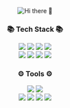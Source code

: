 <div align=center>
<img src="https://capsule-render.vercel.app/api?type=waving&height=200&text=Hi%20there%20👋&fontAlign=80&fontAlignY=40&color=gradient&fontSize=40" alt="Hi there 👋" style="max-width: 100%;">

<div align=center>
	<h3>📚 Tech Stack 📚</h3>
</div>

<div align="center">
	<img src="https://img.shields.io/badge/java-%23ED8B00.svg?style=for-the-badge&logo=openjdk&logoColor=white" /> 	
	<img src="https://img.shields.io/badge/Kotlin-7F52FF?style=for-the-badge&logo=Kotlin&logoColor=white" /> 	
	<img src="https://img.shields.io/badge/spring-%236DB33F.svg?style=for-the-badge&logo=spring&logoColor=white" />
	<img src="https://img.shields.io/badge/mysql-%2300f.svg?style=for-the-badge&logo=mysql&logoColor=white" /> <br/>
	<img src="https://img.shields.io/badge/AWS-%23FF9900.svg?style=for-the-badge&logo=amazon-aws&logoColor=white" />
	<img src="https://img.shields.io/badge/Apache%20Kafka-000?style=for-the-badge&logo=apachekafka" />
	<img src="https://img.shields.io/badge/Rabbitmq-FF6600?style=for-the-badge&logo=rabbitmq&logoColor=white" />
	<img src="https://img.shields.io/badge/redis-%23DD0031.svg?style=for-the-badge&logo=redis&logoColor=white" />
</div>



<div align=center>
	<h3>⚙️ Tools ⚙️</h3>
</div>

<div align="center">
	<img src="https://img.shields.io/badge/IntelliJIDEA-000000.svg?style=for-the-badge&logo=intellij-idea&logoColor=white" /> 	
	<img src="https://img.shields.io/badge/Visual%20Studio%20Code-0078d7.svg?style=for-the-badge&logo=visual-studio-code&logoColor=white" /><br/> 	
	<img src="https://img.shields.io/badge/github-%23121011.svg?style=for-the-badge&logo=github&logoColor=white" /> 	
	<img src="https://img.shields.io/badge/Slack-4A154B?style=for-the-badge&logo=slack&logoColor=white" /> 	
 	<img src="https://img.shields.io/badge/jira-%230A0FFF.svg?style=for-the-badge&logo=jira&logoColor=white" /> 	
  	<img src="https://img.shields.io/badge/confluence-%23172BF4.svg?style=for-the-badge&logo=confluence&logoColor=white" /> 	
</div>
</div>
